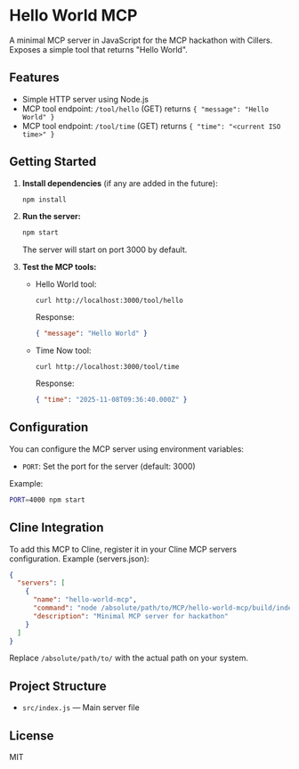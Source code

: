 # Hello World MCP

A minimal MCP server in JavaScript for the MCP hackathon with Cillers. Exposes a simple tool that returns "Hello World".

## Features

- Simple HTTP server using Node.js
- MCP tool endpoint: `/tool/hello` (GET) returns `{ "message": "Hello World" }`
- MCP tool endpoint: `/tool/time` (GET) returns `{ "time": "<current ISO time>" }`

## Getting Started

1. **Install dependencies** (if any are added in the future):

   ```bash
   npm install
   ```

2. **Run the server:**

   ```bash
   npm start
   ```

   The server will start on port 3000 by default.

3. **Test the MCP tools:**

   - Hello World tool:

     ```
     curl http://localhost:3000/tool/hello
     ```

     Response:

     ```json
     { "message": "Hello World" }
     ```

   - Time Now tool:

     ```
     curl http://localhost:3000/tool/time
     ```

     Response:

     ```json
     { "time": "2025-11-08T09:36:40.000Z" }
     ```

## Configuration

You can configure the MCP server using environment variables:

- `PORT`: Set the port for the server (default: 3000)

Example:

```bash
PORT=4000 npm start
```

## Cline Integration

To add this MCP to Cline, register it in your Cline MCP servers configuration. Example (servers.json):

```json
{
  "servers": [
    {
      "name": "hello-world-mcp",
      "command": "node /absolute/path/to/MCP/hello-world-mcp/build/index.js",
      "description": "Minimal MCP server for hackathon"
    }
  ]
}
```

Replace `/absolute/path/to/` with the actual path on your system.

## Project Structure

- `src/index.js` — Main server file

## License

MIT
